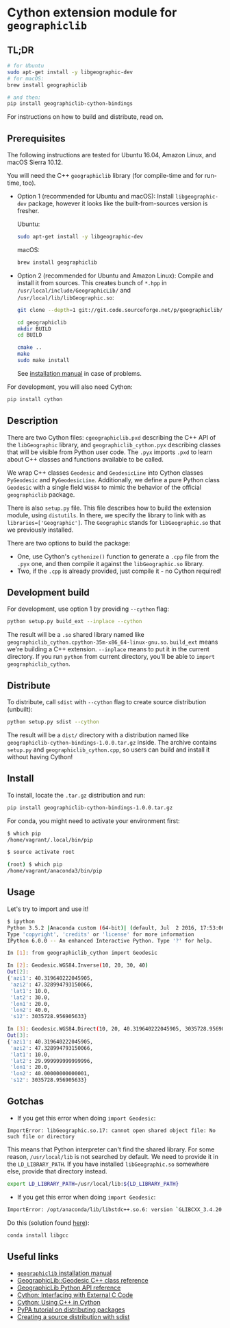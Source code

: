 # Cython extension module for ``geographiclib``

## TL;DR

```bash
# for Ubuntu
sudo apt-get install -y libgeographic-dev
# for macOS:
brew install geographiclib

# and then:
pip install geographiclib-cython-bindings
```

For instructions on how to build and distribute, read on.

## Prerequisites

The following instructions are tested for Ubuntu 16.04, Amazon Linux, and macOS Sierra 10.12.

You will need the C++ `geographiclib` library (for compile-time and for run-time, too).

- Option 1 (recommended for Ubuntu and macOS): Install `libgeographic-dev` package, however it looks like the built-from-sources version is fresher.

  Ubuntu:
    ```bash
    sudo apt-get install -y libgeographic-dev
    ```
  macOS:
    ```bash
    brew install geographiclib
    ```

- Option 2 (recommended for Ubuntu and Amazon Linux): Compile and install it from sources.
  This creates bunch of `*.hpp` in `/usr/local/include/GeographicLib/` and `/usr/local/lib/libGeographic.so`:
    ```bash
    git clone --depth=1 git://git.code.sourceforge.net/p/geographiclib/code geographiclib

    cd geographiclib
    mkdir BUILD
    cd BUILD

    cmake ..
    make
    sudo make install
    ```
  See [installation manual](https://geographiclib.sourceforge.io/html/install.html) in case of problems.

For development, you will also need Cython:
```bash
pip install cython
```

## Description

There are two Cython files: `cgeographiclib.pxd` describing the C++ API of the `libGeographic` library, and `geographiclib_cython.pyx` describing classes that will be visible from Python user code. 
The `.pyx` imports `.pxd` to learn about C++ classes and functions available to be called.

We wrap C++ classes `Geodesic` and `GeodesicLine` into Cython classes `PyGeodesic` and `PyGeodesicLine`. 
Additionally, we define a pure Python class `Geodesic` with a single field `WGS84` to mimic the behavior of the official `geographiclib` package.

There is also `setup.py` file. 
This file describes how to build the extension module, using `distutils`.
In there, we specify the library to link with as `libraries=['Geographic']`. The `Geographic` stands for `libGeographic.so` that we previously installed.

There are two options to build the package:
- One, use Cython's `cythonize()` function to generate a `.cpp` file from the `.pyx` one, and then compile it against the `libGeographic.so` library.
- Two, if the `.cpp` is already provided, just compile it - no Cython required!

## Development build

For development, use option 1 by providing `--cython` flag:

```bash
python setup.py build_ext --inplace --cython
```

The result will be a `.so` shared library named like `geographiclib_cython.cpython-35m-x86_64-linux-gnu.so`. 
`build_ext` means we're building a C++ extension. `--inplace` means to put it in the current directory.
If you run `python` from current directory, you'll be able to `import geographiclib_cython`.

## Distribute

To distribute, call `sdist` with `--cython` flag to create source distribution (unbuilt):

```bash
python setup.py sdist --cython
```

The result will be a `dist/` directory with a distribution named like `geographiclib-cython-bindings-1.0.0.tar.gz` inside.
The archive contains `setup.py` and `geographiclib_cython.cpp`, so users can build and install it without having Cython!

## Install

To install, locate the `.tar.gz` distribution and run:
```bash
pip install geographiclib-cython-bindings-1.0.0.tar.gz
```

For conda, you might need to activate your environment first:

```bash
$ which pip
/home/vagrant/.local/bin/pip

$ source activate root

(root) $ which pip
/home/vagrant/anaconda3/bin/pip
```

## Usage

Let's try to import and use it!

```bash
$ ipython
Python 3.5.2 |Anaconda custom (64-bit)| (default, Jul  2 2016, 17:53:06)
Type 'copyright', 'credits' or 'license' for more information
IPython 6.0.0 -- An enhanced Interactive Python. Type '?' for help.

In [1]: from geographiclib_cython import Geodesic

In [2]: Geodesic.WGS84.Inverse(10, 20, 30, 40)
Out[2]:
{'azi1': 40.319640222045905,
 'azi2': 47.328994793150066,
 'lat1': 10.0,
 'lat2': 30.0,
 'lon1': 20.0,
 'lon2': 40.0,
 's12': 3035728.956905633}

In [3]: Geodesic.WGS84.Direct(10, 20, 40.319640222045905, 3035728.956905633)
Out[3]:
{'azi1': 40.319640222045905,
 'azi2': 47.328994793150066,
 'lat1': 10.0,
 'lat2': 29.999999999999996,
 'lon1': 20.0,
 'lon2': 40.00000000000001,
 's12': 3035728.956905633}
```

## Gotchas
- If you get this error when doing `import Geodesic`:
```
ImportError: libGeographic.so.17: cannot open shared object file: No such file or directory
```
This means that Python interpreter can't find the shared library. For some reason, `/usr/local/lib` is not searched by default. We need to provide it in the `LD_LIBRARY_PATH`. If you have installed `libGeographic.so` somewhere else, provide that directory instead.
```bash
export LD_LIBRARY_PATH=/usr/local/lib:${LD_LIBRARY_PATH}
```

- If you get this error when doing `import Geodesic`:
```bash
ImportError: /opt/anaconda/lib/libstdc++.so.6: version `GLIBCXX_3.4.20' not found (required by /usr/local/lib/libGeographic.so.17)
```
Do this (solution found [here](https://github.com/BVLC/caffe/issues/4953)):
```bash
conda install libgcc
```

## Useful links
- [`geographiclib` installation manual](https://geographiclib.sourceforge.io/html/install.html)
- [GeographicLib::Geodesic C++ class reference](https://geographiclib.sourceforge.io/html/classGeographicLib_1_1Geodesic.html)
- [GeographicLib Python API reference](https://geographiclib.sourceforge.io/html/python/code.html)
- [Cython: Interfacing with External C Code](http://cython.readthedocs.io/en/latest/src/userguide/external_C_code.html)
- [Cython: Using C++ in Cython](http://cython.readthedocs.io/en/latest/src/userguide/wrapping_CPlusPlus.html)
- [PyPA tutorial on distributing packages](https://packaging.python.org/tutorials/distributing-packages/)
- [Creating a source distribution with sdist](https://docs.python.org/3.6/distutils/sourcedist.html)

